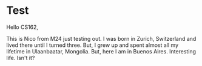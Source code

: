 # Test
Hello CS162,

This is Nico from M24 just testing out. I was born in Zurich, Switzerland and lived there until I turned three. But, I grew up and spent almost all my lifetime in Ulaanbaatar, Mongolia. But, here I am in Buenos Aires. Interesting life. Isn't it?
